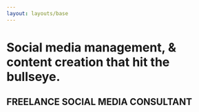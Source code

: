 ```yaml
---
layout: layouts/base
---
```


# Social media management, &amp; content creation that hit the bullseye.

## FREELANCE SOCIAL MEDIA CONSULTANT
